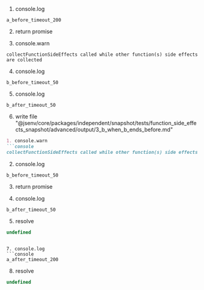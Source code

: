1. console.log
```console
a_before_timeout_200
```

2. return promise

3. console.warn
```console
collectFunctionSideEffects called while other function(s) side effects are collected
```

4. console.log
```console
b_before_timeout_50
```

5. console.log
```console
b_after_timeout_50
```

6. write file "@jsenv/core/packages/independent/snapshot/tests/function_side_effects_snapshot/advanced/output/3_b_when_b_ends_before.md"
```md
1. console.warn
```console
collectFunctionSideEffects called while other function(s) side effects are collected
```

2. console.log
```console
b_before_timeout_50
```

3. return promise

4. console.log
```console
b_after_timeout_50
```

5. resolve
```js
undefined
```
```

7. console.log
```console
a_after_timeout_200
```

8. resolve
```js
undefined
```